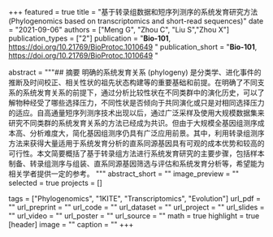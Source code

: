 +++
featured = true
title = "基于转录组数据和短序列测序的系统发育研究方法
(Phylogenomics based on transcriptomics and short-read sequences)"
date = "2021-09-06"
authors = ["Meng G", "Zhou C", "Liu S","Zhou X"]
publication_types = ["2"]
publication = "**Bio-101**, https://doi.org/10.21769/BioProtoc.1010649 "
publication_short = "**Bio-101**, https://doi.org/10.21769/BioProtoc.1010649 "

abstract = """## 摘要
明确的系统发育关系 (phylogeny) 是分类学、进化事件的推断及时间校正、相关性状的祖先状态构建等的重要基础和前提。在明确了不同支系的系统发育关系的前提下，通过分析比较性状在不同类群中的演化历史，可以了解物种经受了哪些选择压力，不同性状是否倾向于共同演化或只是对相同选择压力的适应。自高通量短序列测序技术出现以后，通过广泛采样及使用大规模数据集来研究不同类群的系统发育关系的方法已经成为共识。但由于大规模全基因组测序成本高、分析难度大，简化基因组测序仍具有广泛应用前景。其中，利用转录组测序方法来获得大量适用于系统发育分析的直系同源基因具有可观的成本优势和较高的可行性。本文简要概括了基于转录组方法进行系统发育研究的主要步骤，包括样本制备、转录组测序与组装、直系同源基因筛选与评估和系统发育分析等，希望能为相关学者提供一定的参考。
"""
abstract_short = ""
image_preview = ""
selected = true
projects = []

tags = ["Phylogenomics", "1KITE", "Transcriptomics", "Evolution"]
url_pdf = ""
url_preprint = ""
url_code = ""
url_dataset = ""
url_project = ""
url_slides = ""
url_video = ""
url_poster = ""
url_source = ""
math = true
highlight = true
[header]
image = ""
caption = ""
+++
